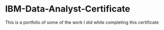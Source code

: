 # IBM-Data-Analyst-Certificate
This is a portfolio of some of the work I did while completing this certificate 
